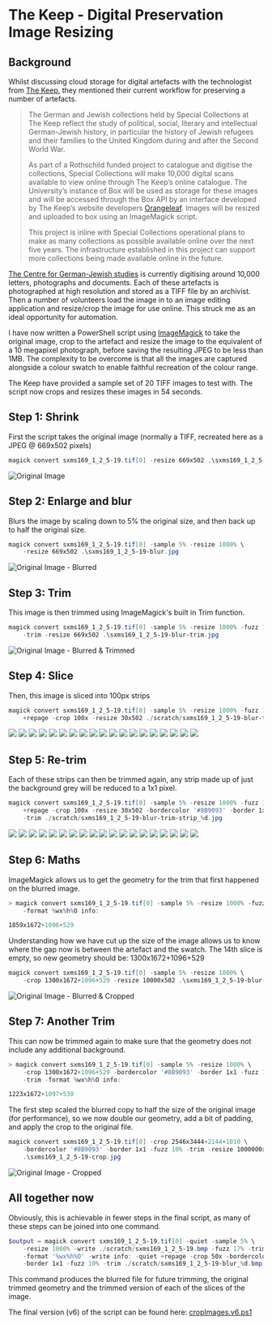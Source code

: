 # The Keep - Digital Preservation Image Resizing

## Background

Whilst discussing cloud storage for digital artefacts with the technologist from [The Keep](http://www.thekeep.info/), they mentioned their current workflow for preserving a number of artefacts.

> The German and Jewish collections held by Special Collections at The Keep reflect the study of political, social, literary and intellectual German-Jewish history, in particular the history of Jewish refugees and their families to the United Kingdom during and after the Second World War.
>
> As part of a Rothschild funded project to catalogue and digitise the collections, Special Collections will make 10,000 digital scans available to view online through The Keep’s online catalogue.  The University’s instance of Box will be used as storage for these images and will be accessed through the Box API by an interface developed by The Keep’s website developers [Orangeleaf](https://www.orangeleaf.com/).  Images will be resized and uploaded to box using an ImageMagick script.
>
> This project is inline with Special Collections operational plans to make as many collections as possible available online over the next five years.  The infrastructure established in this project can support more collections being made available online in the future.

[The Centre for German-Jewish studies](http://www.sussex.ac.uk/cgjs/) is currently digitising around 10,000 letters, photographs and documents.  Each of these artefacts is photographed at high resolution and stored as a TIFF file by an archivist.  Then a number of volunteers load the image in to an image editing application and resize/crop the image for use online.  This struck me as an ideal opportunity for automation.

I have now written a PowerShell script using [ImageMagick](https://www.imagemagick.org/script/index.php) to take the original image, crop to the artefact and resize the image to the equivalent of a 10 megapixel photograph, before saving the resulting JPEG to be less than 1MB.  The complexity to be overcome is that all the images are captured alongside a colour swatch to enable faithful recreation of the colour range.

The Keep have provided a sample set of 20 TIFF images to test with.  The script now crops and resizes these images in 54 seconds.

## Step 1: Shrink

First the script takes the original image (normally a TIFF, recreated here as a JPEG @ 669x502 pixels)

```ps1
magick convert sxms169_1_2_5-19.tif[0] -resize 669x502 .\sxms169_1_2_5-19.jpg
```

![Original Image](./2017-11-06/sxms169_1_2_5-19.jpg)

## Step 2: Enlarge and blur

Blurs the image by scaling down to 5% the original size, and then back up to half the original size.

```ps1
magick convert sxms169_1_2_5-19.tif[0] -sample 5% -resize 1000% \
    -resize 669x502 .\sxms169_1_2_5-19-blur.jpg
```

![Original Image - Blurred](./2017-11-06/sxms169_1_2_5-19-blur.jpg)

## Step 3: Trim

This image is then trimmed using ImageMagick's built in Trim function.

```ps1
magick convert sxms169_1_2_5-19.tif[0] -sample 5% -resize 1000% -fuzz 15% \
    -trim -resize 669x502 .\sxms169_1_2_5-19-blur-trim.jpg
```

![Original Image - Blurred & Trimmed](./2017-11-06/sxms169_1_2_5-19-blur-trim.jpg)

## Step 4: Slice

Then, this image is sliced into 100px strips

```ps1
magick convert sxms169_1_2_5-19.tif[0] -sample 5% -resize 1000% -fuzz 15% -trim \
    +repage -crop 100x -resize 30x502 ./scratch/sxms169_1_2_5-19-blur-trim_%d.jpg
```

![](./2017-11-06/scratch/sxms169_1_2_5-19-blur-trim_0.jpg) ![](./2017-11-06/scratch/sxms169_1_2_5-19-blur-trim_1.jpg) ![](./2017-11-06/scratch/sxms169_1_2_5-19-blur-trim_2.jpg) ![](./2017-11-06/scratch/sxms169_1_2_5-19-blur-trim_3.jpg) ![](./2017-11-06/scratch/sxms169_1_2_5-19-blur-trim_4.jpg) ![](./2017-11-06/scratch/sxms169_1_2_5-19-blur-trim_5.jpg) ![](./2017-11-06/scratch/sxms169_1_2_5-19-blur-trim_6.jpg) ![](./2017-11-06/scratch/sxms169_1_2_5-19-blur-trim_7.jpg) ![](./2017-11-06/scratch/sxms169_1_2_5-19-blur-trim_8.jpg) ![](./2017-11-06/scratch/sxms169_1_2_5-19-blur-trim_9.jpg) ![](./2017-11-06/scratch/sxms169_1_2_5-19-blur-trim_10.jpg) ![](./2017-11-06/scratch/sxms169_1_2_5-19-blur-trim_11.jpg) ![](./2017-11-06/scratch/sxms169_1_2_5-19-blur-trim_12.jpg) ![](./2017-11-06/scratch/sxms169_1_2_5-19-blur-trim_13.jpg) ![](./2017-11-06/scratch/sxms169_1_2_5-19-blur-trim_14.jpg) ![](./2017-11-06/scratch/sxms169_1_2_5-19-blur-trim_15.jpg) ![](./2017-11-06/scratch/sxms169_1_2_5-19-blur-trim_16.jpg) ![](./2017-11-06/scratch/sxms169_1_2_5-19-blur-trim_17.jpg) ![](./2017-11-06/scratch/sxms169_1_2_5-19-blur-trim_18.jpg)

## Step 5: Re-trim

Each of these strips can then be trimmed again, any strip made up of just the background grey will be reduced to a 1x1 pixel.

```ps1
magick convert sxms169_1_2_5-19.tif[0] -sample 5% -resize 1000% -fuzz 15% -trim \
    +repage -crop 100x -resize 30x502 -bordercolor '#8B9093' -border 1x1 -fuzz 10% \
    -trim ./scratch/sxms169_1_2_5-19-blur-trim-strip_%d.jpg
```

![](./2017-11-06/scratch/sxms169_1_2_5-19-blur-trim-strip_0.jpg) ![](./2017-11-06/scratch/sxms169_1_2_5-19-blur-trim-strip_1.jpg) ![](./2017-11-06/scratch/sxms169_1_2_5-19-blur-trim-strip_2.jpg) ![](./2017-11-06/scratch/sxms169_1_2_5-19-blur-trim-strip_3.jpg) ![](./2017-11-06/scratch/sxms169_1_2_5-19-blur-trim-strip_4.jpg) ![](./2017-11-06/scratch/sxms169_1_2_5-19-blur-trim-strip_5.jpg) ![](./2017-11-06/scratch/sxms169_1_2_5-19-blur-trim-strip_6.jpg) ![](./2017-11-06/scratch/sxms169_1_2_5-19-blur-trim-strip_7.jpg) ![](./2017-11-06/scratch/sxms169_1_2_5-19-blur-trim-strip_8.jpg) ![](./2017-11-06/scratch/sxms169_1_2_5-19-blur-trim-strip_9.jpg) ![](./2017-11-06/scratch/sxms169_1_2_5-19-blur-trim-strip_10.jpg) ![](./2017-11-06/scratch/sxms169_1_2_5-19-blur-trim-strip_11.jpg) ![](./2017-11-06/scratch/sxms169_1_2_5-19-blur-trim-strip_12.jpg) ![](./2017-11-06/scratch/sxms169_1_2_5-19-blur-trim-strip_13.jpg) ![](./2017-11-06/scratch/sxms169_1_2_5-19-blur-trim-strip_14.jpg) ![](./2017-11-06/scratch/sxms169_1_2_5-19-blur-trim-strip_15.jpg) ![](./2017-11-06/scratch/sxms169_1_2_5-19-blur-trim-strip_16.jpg) ![](./2017-11-06/scratch/sxms169_1_2_5-19-blur-trim-strip_17.jpg) ![](./2017-11-06/scratch/sxms169_1_2_5-19-blur-trim-strip_18.jpg)

## Step 6: Maths

ImageMagick allows us to get the geometry for the trim that first happened on the blurred image.

```ps1
> magick convert sxms169_1_2_5-19.tif[0] -sample 5% -resize 1000% -fuzz 15% -trim \
    -format %wx%h%O info:

1859x1672+1096+529
```

Understanding how we have cut up the size of the image allows us to know where the gap now is between the artefact and the swatch.  The 14th slice is empty, so new geometry should be: 1300x1672+1096+529

```ps1
magick convert sxms169_1_2_5-19.tif[0] -sample 5% -resize 1000% \
    -crop 1300x1672+1096+529 -resize 10000x502 .\sxms169_1_2_5-19-blur-trim-crop.jpg
```

![Original Image - Blurred & Cropped](./2017-11-06/sxms169_1_2_5-19-blur-trim-crop.jpg)

## Step 7: Another Trim

This can now be trimmed again to make sure that the geometry does not include any additional background.

```ps1
> magick convert sxms169_1_2_5-19.tif[0] -sample 5% -resize 1000% \
    -crop 1300x1672+1096+529 -bordercolor '#8B9093' -border 1x1 -fuzz 10% \
    -trim -format %wx%h%O info:

1223x1672+1097+530
```

The first step scaled the blurred copy to half the size of the original image (for performance), so we now double our geometry, add a bit of padding, and apply the crop to the original file.

```ps1
magick convert sxms169_1_2_5-19.tif[0] -crop 2546x3444+2144+1010 \
    -bordercolor '#8B9093' -border 1x1 -fuzz 10% -trim -resize 1000000x502 \
    .\sxms169_1_2_5-19-crop.jpg
```

![Original Image - Cropped](./2017-11-06/sxms169_1_2_5-19-crop.jpg)

## All together now

Obviously, this is achievable in fewer steps in the final script, as many of these steps can be joined into one command.

```ps1
$output = magick convert sxms169_1_2_5-19.tif[0] -quiet -sample 5% \
    -resize 1000% -write ./scratch/sxms169_1_2_5-19.bmp -fuzz 17% -trim \
    -format '%wx%h%O' -write info: -quiet +repage -crop 50x -bordercolor '#8B9093' \
    -border 1x1 -fuzz 10% -trim ./scratch/sxms169_1_2_5-19-blur_%d.bmp
```

This command produces the blurred file for future trimming, the original trimmed geometry and the trimmed version of each of the slices of the image.

The final version (v6) of the script can be found here: [cropImages.v6.ps1](./2017-11-06/cropImages.v6.ps1)
